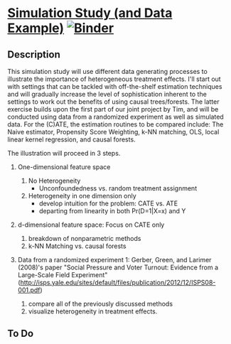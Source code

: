 # [Simulation Study (and Data Example)](https://nbviewer.jupyter.org/github/HumanCapitalAnalysis/student-project-timmens/blob/master/Simulation_Study/First_writeup.ipynb) [![Binder](https://mybinder.org/badge_logo.svg)](https://mybinder.org/v2/gh/HumanCapitalAnalysis/student-project-timmens/master?filepath=Simulation_Study%2FFirst_writeup.ipynb)

## Description
This simulation study will use different data generating processes to illustrate the importance of heterogeneous treatment effects. I'll start out with settings that can be tackled with off-the-shelf estimation techniques and will gradually increase the level of sophistication inherent to the settings to work out the benefits of using causal trees/forests. The latter exercise builds upon the first part of our joint project by Tim, and will be conducted using data from a randomized experiment as well as simulated data. For the (C)ATE, the estimation routines to be compared include:  The Naive estimator, Propensity Score Weighting, k-NN matching, OLS, local linear kernel regression, and causal forests.

The illustration will proceed in 3 steps.


1. One-dimensional feature space
   1. No Heterogeneity
      * Unconfoundedness vs. random treatment assignment
   2. Heterogeneity in one dimension only
      * develop intuition for the problem: CATE vs. ATE
      * departing from linearity in both Pr(D=1|X=x) and Y

2. d-dimensional feature space: Focus on CATE only
   1.  breakdown of nonparametric methods
   2.  k-NN Matching vs. causal forests

3. Data from a randomized experiment <a name="myfootnote1">1</a>: Gerber, Green, and Larimer (2008)'s paper "Social Pressure and Voter Turnout: Evidence from a Large-Scale Field Experiment" (http://isps.yale.edu/sites/default/files/publication/2012/12/ISPS08-001.pdf)
   1. compare all of the previously discussed methods
   2. visualize heterogeneity in treatment effects.

## To Do


